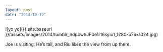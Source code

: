 ```yaml
---
layout: post
date: "2014-10-19"
---
```


![yo yo]({{ site.baseurl }}/assets/images/2014/tumblr_ndpowhJF0e1r16syio1_1280-576x1024.jpg)

Joe is visiting. He’s tall, and Riu likes the view from up there.
